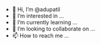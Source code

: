 - 👋 Hi, I’m @adupatil
- 👀 I’m interested in ...
- 🌱 I’m currently learning ...
- 💞️ I’m looking to collaborate on ...
- 📫 How to reach me ...

<!---
adupatil/adupatil is a ✨ special ✨ repository because its `README.md` (this file) appears on your GitHub profile.
You can click the Preview link to take a look at your changes.
--->
